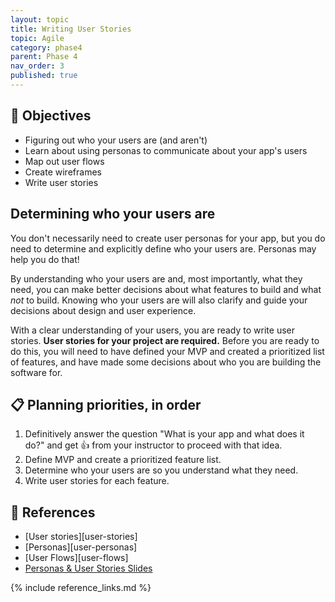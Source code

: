 ```yaml
---
layout: topic
title: Writing User Stories
topic: Agile
category: phase4
parent: Phase 4
nav_order: 3
published: true
---
```


## 🎯 Objectives

- Figuring out who your users are (and aren't)
- Learn about using personas to communicate about your app's users
- Map out user flows
- Create wireframes
- Write user stories

## Determining who your users are

You don't necessarily need to create user personas for your app, but you do need to determine and explicitly define who your users are. Personas may help you do that!

By understanding who your users are and, most importantly, what they need, you can make better decisions about what features to build and what _not_ to build. Knowing who your users are will also clarify and guide your decisions about design and user experience.

With a clear understanding of your users, you are ready to write user stories. **User stories for your project are required.** Before you are ready to do this, you will need to have defined your MVP and created a prioritized list of features, and have made some decisions about who you are building the software for.

## 📋 Planning priorities, in order

1. Definitively answer the question "What is your app and what does it do?" and get 👍 from your instructor to proceed with that idea.
2. Define MVP and create a prioritized feature list.
3. Determine who your users are so you understand what they need.
4. Write user stories for each feature.

## 🔖 References

- [User stories][user-stories]
- [Personas][user-personas]
- [User Flows][user-flows]
- [Personas & User Stories Slides](https://drive.google.com/file/d/1QCvM1hgpDYYdIfQvsfvNxiUztUTWDSyh/view?usp=sharing)

{% include reference_links.md %}
